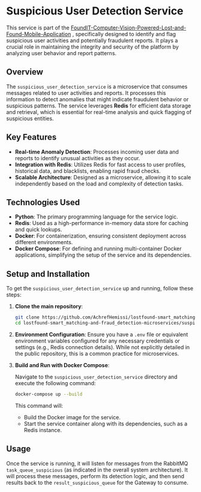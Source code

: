 # Suspicious User Detection Service

This service is part of the [FoundIT-Computer-Vision-Powered-Lost-and-Found-Mobile-Application](https://github.com/AchrefHemissi/FoundIT-Computer-Vision-Powered-Lost-and-Found-Mobile-Application)
, specifically designed to identify and flag suspicious user activities and potentially fraudulent reports. It plays a crucial role in maintaining the integrity and security of the platform by analyzing user behavior and report patterns.

## Overview

The `suspicious_user_detection_service` is a microservice that consumes messages related to user activities and reports. It processes this information to detect anomalies that might indicate fraudulent behavior or suspicious patterns. The service leverages **Redis** for efficient data storage and retrieval, which is essential for real-time analysis and quick flagging of suspicious entities.

## Key Features

*   **Real-time Anomaly Detection**: Processes incoming user data and reports to identify unusual activities as they occur.
*   **Integration with Redis**: Utilizes Redis for fast access to user profiles, historical data, and blacklists, enabling rapid fraud checks.
*   **Scalable Architecture**: Designed as a microservice, allowing it to scale independently based on the load and complexity of detection tasks.

## Technologies Used

*   **Python**: The primary programming language for the service logic.
*   **Redis**: Used as a high-performance in-memory data store for caching and quick lookups.
*   **Docker**: For containerization, ensuring consistent deployment across different environments.
*   **Docker Compose**: For defining and running multi-container Docker applications, simplifying the setup of the service and its dependencies.

## Setup and Installation

To get the `suspicious_user_detection_service` up and running, follow these steps:

1.  **Clone the main repository**:

    ```bash
    git clone https://github.com/AchrefHemissi/lostfound-smart_matching-and-fraud_detection-microservices.git
    cd lostfound-smart_matching-and-fraud_detection-microservices/suspicious_user_detection_service
    ```

2.  **Environment Configuration**: Ensure you have a `.env` file or equivalent environment variables configured for any necessary credentials or settings (e.g., Redis connection details). While not explicitly detailed in the public repository, this is a common practice for microservices.

3.  **Build and Run with Docker Compose**:

    Navigate to the `suspicious_user_detection_service` directory and execute the following command:

    ```bash
    docker-compose up --build
    ```

    This command will:
    *   Build the Docker image for the service.
    *   Start the service container along with its dependencies, such as a Redis instance.

## Usage

Once the service is running, it will listen for messages from the RabbitMQ `task_queue_suspicious` (as indicated in the overall system architecture). It will process these messages, perform its detection logic, and then send results back to the `result_suspicious_queue` for the Gateway to consume.



